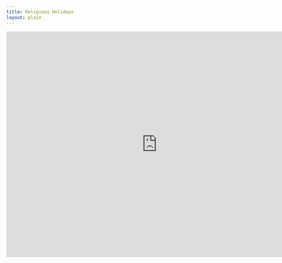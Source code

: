 ```yaml
---
title: Religious Holidays
layout: plain
---
```


<iframe src="https://calendar.google.com/calendar/embed?src=9pibg72s7dlsqrj4l3f432bhec%40group.calendar.google.com&ctz=Europe%2FAmsterdam" style="border: 0" width="800" height="600" frameborder="0" scrolling="no"></iframe>
